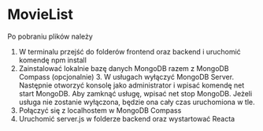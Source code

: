 # MovieList
Po pobraniu plików należy

1. W terminalu przejść do folderów frontend oraz backend i uruchomić komendę npm install 
2. Zainstalować lokalnie bazę danych MongoDB razem z MongoDB Compass
(opcjonalnie) 3. W usługach wyłączyć MongoDB Server. Następnie otworzyć konsolę jako administrator i wpisać komendę net start MongoDB. Aby zamknąć usługę, wpisać net stop MongoDB. Jeżeli usługa nie zostanie wyłączona, będzie ona cały czas uruchomiona w tle.
4. Połączyć się z localhostem w MongoDB Compass
5. Uruchomić server.js w folderze backend oraz wystartować Reacta
